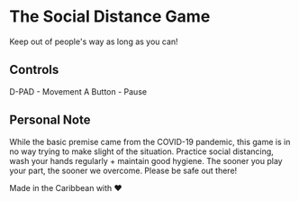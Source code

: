 # The Social Distance Game

Keep out of people's way as long as you can!

## Controls

D-PAD - Movement
A Button - Pause

## Personal Note

While the basic premise came from the COVID-19 pandemic, this game is in no way trying to make slight of the situation. Practice social distancing, wash your hands regularly + maintain good hygiene. The sooner you play your part, the sooner we overcome. Please be safe out there!

Made in the Caribbean with &hearts;
